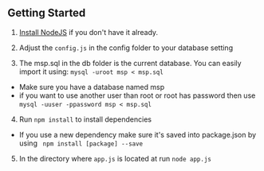 ## Getting Started ##

1. [Install NodeJS](https://nodejs.org/en/download/) if you don't have it already.

2. Adjust the `config.js` in the config folder to your database setting

3. The msp.sql in the db folder is the current database. You can easily import it using: `mysql -uroot msp < msp.sql`
  - Make sure you have a database named msp
  - if you want to use another user than root or root has password then use  `mysql -uuser -ppassword msp < msp.sql`
 
4. Run `npm install` to install dependencies
  - If you use a new dependency make sure it's saved into package.json by using ` npm install [package] --save` 
  
5. In the directory where `app.js` is located at run `node app.js` 
